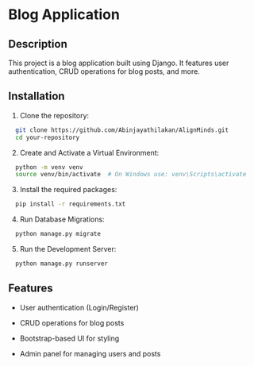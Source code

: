 
# Blog Application




## Description

This project is a blog application built using Django. It features user authentication, CRUD operations for blog posts, and more.


## Installation

1. Clone the repository:

```bash
  git clone https://github.com/Abinjayathilakan/AlignMinds.git
  cd your-repository
```
 2. Create and Activate a Virtual Environment:

```bash
  python -m venv venv
  source venv/bin/activate  # On Windows use: venv\Scripts\activate
```
3. Install the required packages:

```bash
  pip install -r requirements.txt
```
4. Run Database Migrations:

```bash
  python manage.py migrate
```
5. Run the Development Server:

```bash
  python manage.py runserver
```
    
## Features

- User authentication (Login/Register)

- CRUD operations for blog posts

- Bootstrap-based UI for styling

- Admin panel for managing users and posts

